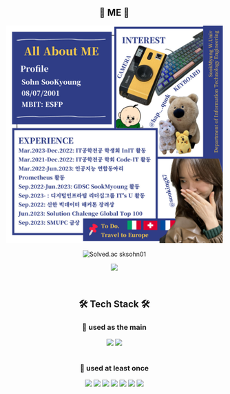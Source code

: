 <h2 align="center">🚀 ME 🚀</h2>

![profile](./_profile-001.jpg)


 
<div align="center">
 
  ![Solved.ac
sksohn01](http://mazassumnida.wtf/api/v2/generate_badge?boj=sksohn01)
  
  <a align="right" href=https://sooking87.github.io/ target="_blank"><img src="https://img.shields.io/badge/Blog-sooking87.github.io-3766AB?style=for-the-badge&logo=appveyor"/></a> 
 
</div>


<br/>

<h2 align="center">🛠 Tech Stack 🛠</h2>
<h3 align="center">🚦 used as the main</h3>
<div align="center">
  
  <img src="https://img.shields.io/badge/Python-3766AB?style=flat&logo=Python&logoColor=white"/>
  <img src="https://img.shields.io/badge/Flask-D84A3F?style=flat&logo=Flask&logoColor=120E1E"/>
  
</div>

<br/>

<h3 align="center">🚦 used at least once</h3>


<div align="center">
  <img src="https://img.shields.io/badge/React-191A1B?style=flat&logo=React&logoColor=61DAFB"/>
  <img src="https://img.shields.io/badge/C++-00599C?style=flat&logo=C%2B%2B&logoColor=white"/>
  <img src="https://img.shields.io/badge/Java-007396?style=flat&logo=Java&logoColor=white"/>
  <img src="https://img.shields.io/badge/JS-F7DF1E?style=flat&logo=JavaScript&logoColor=white"/>
  <img src="https://img.shields.io/badge/CSS-1572B6?style=flat&logo=CSS3&logoColor=white"/>
  <img src="https://img.shields.io/badge/HTML-E34F26?style=flat&logo=HTML5&logoColor=white"/>
  <img src="https://img.shields.io/badge/C-A8B9CC?style=flat&logo=C&logoColor=white"/> 
  
</div>


